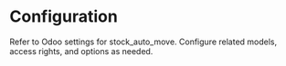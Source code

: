 # Configuration

Refer to Odoo settings for stock_auto_move. Configure related models, access rights, and options as needed.
